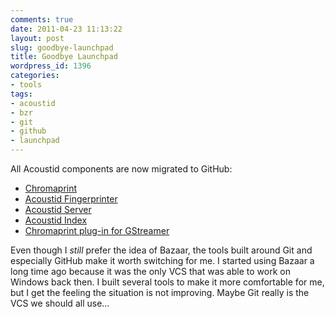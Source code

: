 ```yaml
---
comments: true
date: 2011-04-23 11:13:22
layout: post
slug: goodbye-launchpad
title: Goodbye Launchpad
wordpress_id: 1396
categories:
- tools
tags:
- acoustid
- bzr
- git
- github
- launchpad
---
```


All Acoustid components are now migrated to GitHub:

  * [Chromaprint](https://github.com/lalinsky/chromaprint)
  * [Acoustid Fingerprinter](https://github.com/lalinsky/acoustid-fingerprinter)
  * [Acoustid Server](https://github.com/lalinsky/acoustid-server)
  * [Acoustid Index](https://github.com/lalinsky/acoustid-index)
  * [Chromaprint plug-in for GStreamer](https://github.com/lalinsky/gst-chromaprint)

Even though I _still_ prefer the idea of Bazaar, the tools built around Git and especially GitHub make it worth switching for me. I started using Bazaar a long time ago because it was the only VCS that was able to work on Windows back then. I built several tools to make it more comfortable for me, but I get the feeling the situation is not improving. Maybe Git really is the VCS we should all use...
